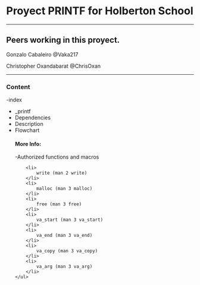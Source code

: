 <h1>
		Proyect PRINTF for Holberton School
</h1>

<hr>
<h2>Peers working in this proyect.
</h2>

Gonzalo Cabaleiro @Vaka217

Christopher Oxandabarat @ChrisOxan

<hr>
<h3>Content
</h3>

-index
	<ul>
		<li>
			_printf
		</li>
		<li>
			Dependencies
		</li>
		<li>
			Description
		</li>
		<li>
			Flowchart
		</li>

<h4>More Info:
</h4>

-Authorized functions and macros

		<li>
			write (man 2 write)
		</li>
		<li>
			malloc (man 3 malloc)
		</li>
		<li>
			free (man 3 free)
		</li>
		<li>
			va_start (man 3 va_start)
		</li>
		<li>
			va_end (man 3 va_end)
		</li>
		<li>
			va_copy (man 3 va_copy)
		</li>
		<li>
			va_arg (man 3 va_arg)
		</li>
	</ul>

